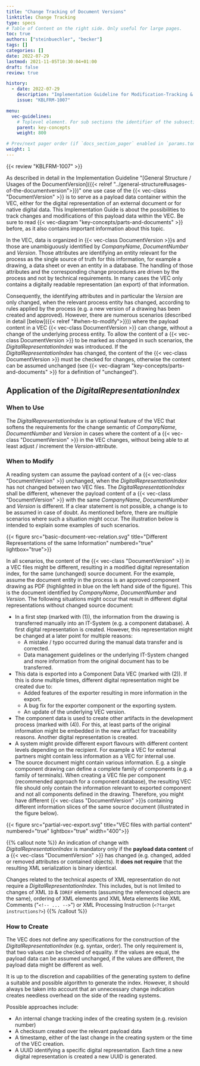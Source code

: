 ```yaml
---
title: "Change Tracking of Document Versions"
linktitle: Change Tracking
type: specs
# Table of Content on the right side. Only useful for large pages.
toc: true
authors: ["steinbuechler", "becker"]
tags: []
categories: []
date: 2022-07-29
lastmod: 2021-11-05T10:30:04+01:00
draft: false
review: true

history:
  - date: 2022-07-29
    description: "Implementation Guideline for Modification-Tracking & Versioning"
    issue: "KBLFRM-1007"

menu:
  vec-guidelines:
    # Toplevel element. For sub sections the identifier of the subsection
    parent: key-concepts
    weight: 800

# Prev/next pager order (if `docs_section_pager` enabled in `params.toml`)
weight: 1
---
```

{{< review "KBLFRM-1007" >}}

As described in detail in the Implementation Guideline "[General Structure / Usages of the DocumentVersion]({{< relref "../general-structure#usages-of-the-documentversion">}})" one use case of the {{< vec-class "DocumentVersion" >}} is to serve as a payload data container within the VEC, either for the digital representation of an external document or for native digital data. This Implementation Guide is about the possibilities to track changes and modifications of this payload data within the VEC. Be sure to read {{< vec-diagram "key-concepts/parts-and-documents" >}} before, as it also contains important information about this topic.

In the VEC, data is organized in {{< vec-class DocumentVersion >}}s and those are unambiguously identified by _CompanyName_, _DocumentNumber_ and _Version_. Those attributes are identifying an entity relevant for the process as the single source of truth for this information, for example a drawing, a data sheet or even an entity in a database. The handling of those attributes and the corresponding change procedures are driven by the process and not by technical requirements. In many cases the VEC only contains a digitally readable representation (an export) of that information. 

Consequently, the identifying attributes and in particular the _Version_ are only changed, when the relevant process entity has changed, according to rules applied by the process (e.g. a new version of a drawing has been created and approved). However, there are numerous scenarios (described in detail [below]({{< relref "#when-to-modify">}})) where the payload content in a VEC {{< vec-class DocumentVersion >}} can change, without a change of the underlying process entity. To allow the content of a {{< vec-class DocumentVersion >}} to be marked as changed in such scenarios, the _DigitalRepresentationIndex_ was introduced. If the _DigitalRepresentationIndex_ has changed, the content of the {{< vec-class DocumentVersion >}} must be checked for changes, otherwise the content can be assumed unchanged (see {{< vec-diagram "key-concepts/parts-and-documents" >}} for a definition of "unchanged").  

## Application of the _DigitalRepresentationIndex_

### When to Use

The _DigitalRepresentationIndex_ is an optional feature of the VEC that softens the requirements for the change semantic of _CompanyName_, _DocumentNumber_ and _Version_ in cases where the content of a {{< vec-class "DocumentVersion" >}} in the VEC changes, without being able to at least adjust / increment the _Version_-attribute.

### When to Modify

A reading system can assume the payload content of a {{< vec-class "DocumentVersion" >}} unchanged, when the _DigitalRepresentationIndex_ has not changed between two VEC files. The _DigitalRepresentationIndex_ shall be different, whenever the payload content of a {{< vec-class "DocumentVersion" >}} with the same _CompanyName_, _DocumentNumber_ and _Version_ is different. If a clear statement is not possible, a change is to be assumed in case of doubt. 
As mentioned before, there are multiple scenarios where such a situation might occur. The illustration below is intended to explain some examples of such scenarios.

{{< figure src="basic-document-vec-relation.svg"  title="Different Representations of the same Information" numbered="true" lightbox="true">}}

In all scenarios, the content of the {{< vec-class "DocumentVersion" >}} in a VEC files might be different, resulting in a modified digital representation index, for the same (unchanged) source document. For the example, assume the document entity in the process is an approved component drawing as PDF (highlighted in blue on the left hand side of the figure). This is the document identified by _CompanyName_, _DocumentNumber_ and _Version_. The following situations might occur that result in different digital representations without changed source document: 

- In a first step (marked with (1)), the information from the drawing is transferred manually into an IT-System (e.g. a component database). A first digital representation is created. However, this representation might be changed at a later point for multiple reasons:
   - A mistake / typo occurred during the manual data transfer and is corrected. 
   - Data management guidelines or the underlying IT-System changed and more information from the original document has to be transferred.
- This data is exported into a Component Data VEC (marked with (2)). If this is done multiple times, different digital representation might be created due to:
   - Added features of the exporter resulting in more information in the export. 
   - A bug fix for the exporter component or the exporting system.
   - An update of the underlying VEC version.
- The component data is used to create other artifacts in the development process (marked with (4)). For this, at least parts of the original information might be embedded in the new artifact for traceability reasons. Another digital representation is created. 
- A system might provide different export flavours with different content levels depending on the recipient. For example a VEC for external partners might contain less information as a VEC for internal use.
- The source document might contain various information. E.g. a single component drawing can define a complete family of components (e.g. a family of terminals). When creating a VEC file per component (recommended approach for a component database), the resulting VEC file should only contain the information relevant to exported component and not all components defined in the drawing. Therefore, you might have different {{< vec-class "DocumentVersion" >}}s containing different information slices of the same source document (illustrated in the figure below).

{{< figure src="partial-vec-export.svg" title="VEC files with partial content" numbered="true" lightbox="true" width="400">}}

{{% callout note %}}
An indication of change with _DigitalRepresentationIndex_ is mandatory only if the **payload data content** of a {{< vec-class "DocumentVersion" >}} has changed (e.g. changed, added or removed attributes or contained objects). It **does not require** that the resulting XML serialization is binary identical. 

Changes related to the technical aspects of XML representation do not require a _DigitalRepresentationIndex_. This includes, but is not limited to changes of XML `ID` & `IDREF` elements (assuming the referenced objects are the same), ordering of XML elements and XML Meta elements like XML Comments ("`<!-- ... -->`") or XML Processing Instruction (`<?target instructions?>`)
{{% /callout %}}

### How to Create

The VEC does not define any specifications for the construction of the _DigitalRepresentationIndex_ (e.g. syntax, order). The only requirement is, that two values can be checked of equality. If the values are equal, the payload data can be assumed unchanged, if the values are different, the payload data might be different as well.  

It is up to the discretion and capabilities of the generating system to define a suitable and possible algorithm to generate the index. However, it should always be taken into account that an unnecessary change indication creates needless overhead on the side of the reading systems.

Possible approaches include:

- An internal change tracking index of the creating system (e.g. revision number)
- A checksum created over the relevant payload data
- A timestamp, either of the last change in the creating system or the time of the VEC creation. 
- A UUID identifying a specific digital representation. Each time a new digital representation is created a new UUID is generated. 
